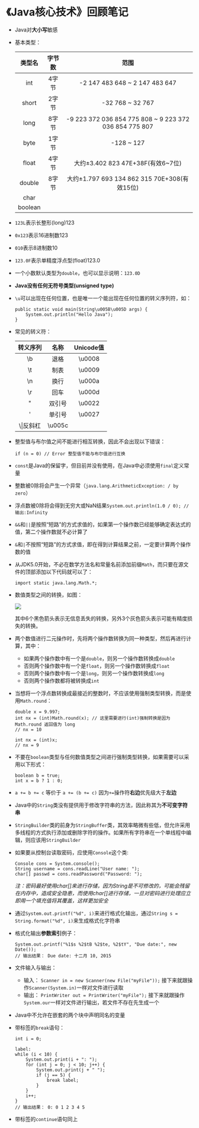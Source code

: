 # 《Java核心技术》回顾笔记

- Java对**大小写**敏感

- 基本类型：

    |类型名|字节数|范围|
    |:---:|:---:|:---:|
    |int|4字节|-2 147 483 648 ~ 2 147 483 647|
    |short|2字节|-32 768 ~ 32 767|
    |long|8字节|-9 223 372 036 854 775 808 ~ 9 223 372 036 854 775 807|
    |byte|1字节|-128 ~ 127|
    |float|4字节|大约±3.402 823 47E+38F(有效6~7位)|
    |double|8字节|大约±1.797 693 134 862 315 70E+308(有效15位)|
    |char|||
    |boolean|||

- `123L`表示长整形(long)123 

- `0x123`表示16进制数123 

- `010`表示8进制数10 

- `123.0F`表示单精度浮点型(float)123.0

- 一个小数默认类型为`double`，也可以显示说明：`123.0D`

- **Java没有任何无符号类型(unsigned type)**
    
- `\u`可以出现在任何位置，也是唯一一个能出现在任何位置的转义序列符，如：

    ```[Java]
    public static void main(String\u005B\u005D args) {
        System.out.println("Hello Java");
    }
    ```

- 常见的转义符：

    |转义序列|名称|Unicode值|
    |:---:|:---:|:---:|
    |\b|退格|\u0008|
    |\t|制表|\u0009|
    |\n|换行|\u000a|
    |\r|回车|\u000d|
    |\"|双引号|\u0022|
    |\'|单引号|\u0027|
    |\\\\|反斜杠|\u005c|

- 整型值与布尔值之间不能进行相互转换，因此不会出现以下错误：

    ```[Java]
    if (n = 0) // Error 整型值不能与布尔值进行互换
    ```

- `const`是Java的保留字，但目前并没有使用，在Java中必须使用`final`定义常量

- 整数被0除将会产生一个异常（`java.lang.ArithmeticException: / by zero`）

- 浮点数被0除将会得到无穷大或NaN结果`System.out.println(1.0 / 0); // 输出:Infinity`

- `&&`和`||`是按照“短路”的方式求值的，如果第一个操作数已经能够确定表达式的值，第二个操作数就不必计算了

- `&`和`|`不按照“短路”的方式求值，即在得到计算结果之前，一定要计算两个操作数的值

- 从JDK5.0开始，不必在数学方法名和常量名前添加前缀`Math`，而只要在源文件的顶部添加以下代码就可以了：

    ```[Java]
    import static java.lang.Math.*;
    ```

- 数值类型之间的转换，如图：

    ![](https://github.com/yangruihan/Notes/blob/master/Image/%E6%95%B0%E5%80%BC%E7%B1%BB%E5%9E%8B%E4%B9%8B%E9%97%B4%E7%9A%84%E5%90%88%E6%B3%95%E8%BD%AC%E6%8D%A2%E5%9B%BE.png?raw=true)
    
    其中6个黑色箭头表示无信息丢失的转换，另外3个灰色箭头表示可能有精度损失的转换。

- 两个数值进行二元操作时，先将两个操作数转换为同一种类型，然后再进行计算，其中：
    - 如果两个操作数中有一个是`double`，则另一个操作数转换成`double`
    - 否则两个操作数中有一个是`float`，则另一个操作数转换成`float`
    - 否则两个操作数中有一个是`long`，则另一个操作数转换成`long`
    - 否则两个操作数都将被转换成`int`

- 当想将一个浮点数转换成最接近的整数时，不应该使用强制类型转换，而是使用`Math.round`：
    
    ```[Java]
    double x = 9.997;
    int nx = (int)Math.round(x); // 这里需要进行(int)强制转换是因为 Math.round 返回值为 long
    // nx = 10
    
    int nx = (int)x;
    // nx = 9
    ```

- 不要在`boolean`类型与任何数值类型之间进行强制类型转换，如果需要可以采用以下形式：

    ```[Java]
    boolean b = true;
    int x = b ? 1 : 0;
    ```

- `a += b += c` 等价于 `a += (b += c)` 因为`+=`操作符**右边**优先级大于**左边**

- Java中的`String`类没有提供用于修改字符串的方法，因此称其为**不可变字符串**

- `StringBuilder`类的前身为`StringBuffer`类，其效率略微有些低，但允许采用多线程的方式执行添加或删除字符的操作。如果所有字符串在一个单线程中编辑，则应该用`StringBuilder`

- 如果要从控制台读取密码，应使用`Console`这个类:

    ```[Java]
    Console cons = System.console();
    String username = cons.readLine("User name: ");
    char[] passwd = cons.readPassword("Password: ");
    ```

    *注：密码最好使用char[]来进行存储，因为String是不可修改的，可能会残留在内存中，造成安全隐患，而使用char[]进行存储，一旦对密码进行处理应立即用一个填充值将其覆盖，这样更加安全*

- 通过`System.out.printf("%d", i)`来进行格式化输出，通过`String s = String.format("%d", i)`来生成格式化字符串

- 格式化输出**参数索引**例子：

    ```[Java]
    System.out.printf("%1$s %2$tB %2$te, %2$tY", "Due date:", new Date());
    // 输出结果： Due date: 十二月 10, 2015
    ```

- 文件输入与输出：
    - 输入： `Scanner in = new Scanner(new File("myFile"));` 接下来就跟操作`Scanner(System.in)`一样对文件进行读取
    - 输出： `PrintWriter out = PrintWriter("myFile");` 接下来就跟操作`System.our`一样对文件进行输出，若文件不存在先生成一个 

- Java中不允许在嵌套的两个块中声明同名的变量

- 带标签的`break`语句：

    ```[Java]
    int i = 0;

    label:
    while (i < 10) {
        System.out.print(i + ": ");
        for (int j = 0; j < 10; j++) {
            System.out.print(j + " ");
            if (j == 5) {
                break label;
            }
        }
        i++;
    }
    // 输出结果： 0: 0 1 2 3 4 5 
    ```

- 带标签的`continue`语句同上